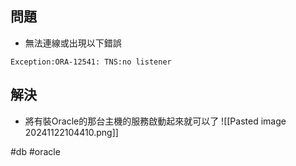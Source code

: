 ## 問題

* 無法連線或出現以下錯誤
```exception
Exception:ORA-12541: TNS:no listener
```

## 解決

* 將有裝Oracle的那台主機的服務啟動起來就可以了
![[Pasted image 20241122104410.png]]

#db #oracle